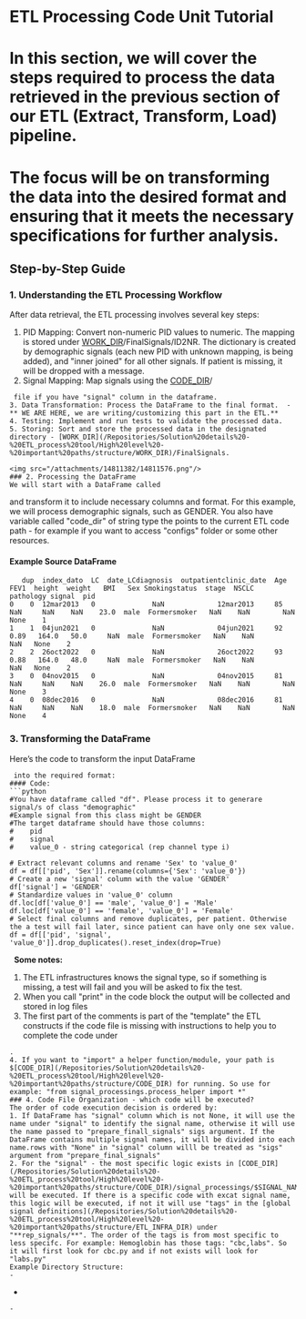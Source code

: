 # ETL Processing Code Unit Tutorial
# In this section, we will cover the steps required to process the data retrieved in the previous section of our ETL (Extract, Transform, Load) pipeline.
# The focus will be on transforming the data into the desired format and ensuring that it meets the necessary specifications for further analysis.
## Step-by-Step Guide
### 1. Understanding the ETL Processing Workflow
After data retrieval, the ETL processing involves several key steps:
1. PID Mapping: Convert non-numeric PID values to numeric. The mapping is stored under [WORK_DIR](/Repositories/Solution%20details%20-%20ETL_process%20tool/High%20level%20-%20important%20paths/structure/WORK_DIR)/FinalSignals/ID2NR. The dictionary is created by demographic signals (each new PID with unknown mapping, is being added), and "inner joined" for all other signals. If patient is missing, it will be dropped with a message.
2. Signal Mapping: Map signals using the [CODE_DIR](/Repositories/Solution%20details%20-%20ETL_process%20tool/High%20level%20-%20important%20paths/structure/CODE_DIR)/
```
 file if you have "signal" column in the dataframe. 
3. Data Transformation: Process the DataFrame to the final format.  -** WE ARE HERE, we are writing/customizing this part in the ETL.**
4. Testing: Implement and run tests to validate the processed data.
5. Storing: Sort and store the processed data in the designated directory - [WORK_DIR](/Repositories/Solution%20details%20-%20ETL_process%20tool/High%20level%20-%20important%20paths/structure/WORK_DIR)/FinalSignals.
 
<img src="/attachments/14811382/14811576.png"/>
### 2. Processing the DataFrame
We will start with a DataFrame called 
```
 and transform it to include necessary columns and format. For this example, we will process demographic signals, such as GENDER.
You also have variable called "code_dir" of string type the points to the current ETL code path - for example if you want to access "configs" folder or some other resources.
#### Example Source DataFrame
```
   dup  index_dato  LC  date_LCdiagnosis  outpatientclinic_date  Age  FEV1  height  weight   BMI   Sex Smokingstatus  stage  NSCLC  pathology signal  pid
0    0  12mar2013   0              NaN             12mar2013     85   NaN     NaN    NaN    23.0  male  Formersmoker   NaN    NaN        NaN   None    1
1    1  04jun2021   0              NaN             04jun2021     92  0.89   164.0   50.0     NaN  male  Formersmoker   NaN    NaN        NaN   None    2
2    2  26oct2022   0              NaN             26oct2022     93  0.88   164.0   48.0     NaN  male  Formersmoker   NaN    NaN        NaN   None    2
3    0  04nov2015   0              NaN             04nov2015     81   NaN     NaN    NaN    26.0  male  Formersmoker   NaN    NaN        NaN   None    3
4    0  08dec2016   0              NaN             08dec2016     81   NaN     NaN    NaN    18.0  male  Formersmoker   NaN    NaN        NaN   None    4
```
### 3. Transforming the DataFrame
Here’s the code to transform the input DataFrame 
```
 into the required format:
#### Code:
```python
#You have dataframe called "df". Please process it to generare signal/s of class "demographic"
#Example signal from this class might be GENDER
#The target dataframe should have those columns:
#    pid
#    signal
#    value_0 - string categorical (rep channel type i)
 
# Extract relevant columns and rename 'Sex' to 'value_0'
df = df[['pid', 'Sex']].rename(columns={'Sex': 'value_0'})
# Create a new 'signal' column with the value 'GENDER'
df['signal'] = 'GENDER'
# Standardize values in 'value_0' column
df.loc[df['value_0'] == 'male', 'value_0'] = 'Male'
df.loc[df['value_0'] == 'female', 'value_0'] = 'Female'
# Select final columns and remove duplicates, per patient. Otherwise the a test will fail later, since patient can have only one sex value.
df = df[['pid', 'signal', 'value_0']].drop_duplicates().reset_index(drop=True)
```
 
****Some notes:****
1. The ETL infrastructures knows the signal type, so if something is missing, a test will fail and you will be asked to fix the test.
2. When you call "print" in the code block the output will be collected and stored in log files
3. The first part of the comments is part of the "template" the ETL constructs if the code file is missing with instructions to help you to complete the code under  
```
.
4. If you want to "import" a helper function/module, your path is $[CODE_DIR](/Repositories/Solution%20details%20-%20ETL_process%20tool/High%20level%20-%20important%20paths/structure/CODE_DIR) for running. So use for example: "from signal_processings.process_helper import *" 
### 4. Code File Organization - which code will be executed?
The order of code execution decision is ordered by:
1. If DataFrame has "signal" column which is not None, it will use the name under "signal" to identify the signal name, otherwise it will use the name passed to "prepare_finall_signals" sigs argument. If the DataFrame contains multiple signal names, it will be divided into each name.rows with "None" in "signal" column willl be treated as "sigs" argument from "prepare_final_signals"
2. For the "signal" - the most specific logic exists in [CODE_DIR](/Repositories/Solution%20details%20-%20ETL_process%20tool/High%20level%20-%20important%20paths/structure/CODE_DIR)/signal_processings/$SIGNAL_NAME_OR_PROCESSING_UNIT_NAME_OR_TAG.py will be executed. If there is a specific code with excat signal name, this logic will be executed, if not it will use "tags" in the [global signal definitions](/Repositories/Solution%20details%20-%20ETL_process%20tool/High%20level%20-%20important%20paths/structure/ETL_INFRA_DIR) under "**rep_signals/**". The order of the tags is from most specific to less specifc. For example: Hemoglobin has those tags: "cbc,labs". So it will first look for cbc.py and if not exists will look for "labs.py" 
Example Directory Structure:
- 
```
- 
```
- 
```
 
